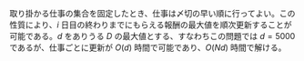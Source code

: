 取り掛かる仕事の集合を固定したとき、仕事は〆切の早い順に行ってよい。この性質により、$i$ 日目の終わりまでにもらえる報酬の最大値を順次更新することが可能である。$d$ をありうる $D$ の最大値とする、すなわちこの問題では $d=5000$ であるが、仕事ごとに更新が $O(d)$ 時間で可能であり、$O(Nd)$ 時間で解ける。